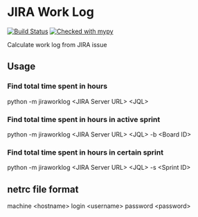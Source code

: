 # JIRA Work Log
[![Build Status](https://api.travis-ci.com/tungyueh/jiraworklog.svg?branch=master)](https://travis-ci.com/tungyueh/jiraworklog)
[![Checked with mypy](http://www.mypy-lang.org/static/mypy_badge.svg)](http://mypy-lang.org/)

Calculate work log from JIRA issue
## Usage
###  Find total time spent in hours
python -m jiraworklog \<JIRA Server URL\> \<JQL\>
###  Find total time spent in hours in active sprint
python -m jiraworklog \<JIRA Server URL\> \<JQL\> -b \<Board ID\>
###  Find total time spent in hours in certain sprint
python -m jiraworklog \<JIRA Server URL\> \<JQL\> -s \<Sprint ID\>
## netrc file format
machine \<hostname\> login \<username\> password \<password\>
